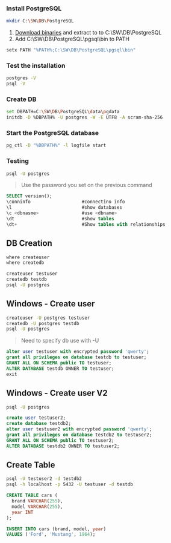### Install PostgreSQL
```bash
mkdir C:\SW\DB\PostgreSQL
```

1. [Download binaries][pgsb] and extract to to C:\SW\DB\PostgreSQL
2. Add C:\SW\DB\PostgreSQL\pgsql\bin to PATH
  ```bash
  setx PATH "%PATH%;C:\SW\DB\PostgreSQL\pgsql\bin"
  ```

### Test the installation 
```bash
postgres -V
psql -V
```

### Create DB
```bash
set DBPATH=C:\SW\DB\PostgreSQL\data\pgdata
initdb -D %DBPATH% -U postgres -W -E UTF8 -A scram-sha-256
```

### Start the PostgreSQL database
```bash
pg_ctl -D "%DBPATH%" -l logfile start
```

### Testing
```bash
psql -U postgres
```
> Use the password you set on the previous command

```sql
SELECT version();
\conninfo                   #connectino info
\l                          #show databases
\c <dbnasme>                #use <dbname>
\dt                         #show tables
\dt+                        #Show tables with relationships
```

## DB Creation

```bash
where createuser
where createdb

createuser testuser
createdb testdb
psql -U postgres
```

## Windows - Create user
```bash
createuser -U postgres testuser
createdb -U postgres testdb
psql -U postgres
```
> Need to specify db use with -U

```sql
alter user testuser with encrypted password 'qwerty';
grant all privileges on database testdb to testuser;
GRANT ALL ON SCHEMA public TO testuser;
ALTER DATABASE testdb OWNER TO testuser;
exit
```
## Windows - Create user V2
```bash
psql -U postgres
```
```sql
create user testuser2;
create database testdb2;
alter user testuser2 with encrypted password 'qwerty';
grant all privileges on database testdb2 to testuser2;
GRANT ALL ON SCHEMA public TO testuser2;
ALTER DATABASE testdb2 OWNER TO testuser2;
```

## Create Table
```bash
psql -U testuser2 -d testdb2
psql -h localhost -p 5432 -U testuser -d testdb
```
```sql
CREATE TABLE cars (
  brand VARCHAR(255),
  model VARCHAR(255),
  year INT
);
```

```sql
INSERT INTO cars (brand, model, year)
VALUES ('Ford', 'Mustang', 1964);
```

[pgsb]:https://www.enterprisedb.com/download-postgresql-binaries
[tuto]:https://neon.com/postgresql/tutorial
